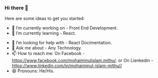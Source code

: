 ### Hi there 👋



Here are some ideas to get you started:

- 🔭 I’m currently working on - Front End Development.
- 🌱 I’m currently learning - React.
<!-- 👯 I’m looking to collaborate on ... -->
- 🤔 I’m looking for help with - React Docimentation.
- 💬 Ask me about - Any Technology.
- 📫 How to reach me: On Facebook - https://www.facebook.com/mohaiminulislam.mithu/. or On Lienkedin - https://www.linkedin.com/in/mohaiminul-islam-mithu//
- 😄 Pronouns: He/His.

